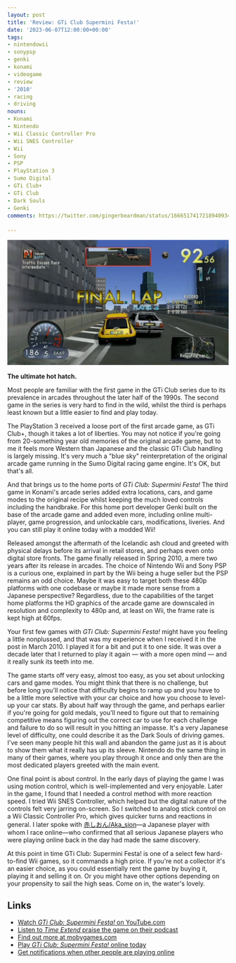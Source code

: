 ```yaml
---
layout: post
title: 'Review: GTi Club Supermini Festa!'
date: '2023-06-07T12:00:00+00:00'
tags:
- nintendowii
- sonypsp
- genki
- konami
- videogame
- review
- '2010'
- racing
- driving
nouns:
- Konami
- Nintendo
- Wii Classic Controller Pro
- Wii SNES Controller
- Wii
- Sony
- PSP
- PlayStation 3
- Sumo Digital
- GTi Club+
- GTi Club
- Dark Souls
- Genki
comments: https://twitter.com/gingerbeardman/status/1666517417218940934

---
```


![JPG](/images/posts/gti-club-supermini-festa-wii.jpg)

**The ultimate hot hatch.**

Most people are familiar with the first game in the GTi Club series due to its prevalence in arcades throughout the later half of the 1990s. The second game in the series is very hard to find in the wild, whilst the third is perhaps least known but a little easier to find and play today.

The PlayStation 3 received a loose port of the first arcade game, as GTi Club+, though it takes a lot of liberties. You may not notice if you're going from 20-something year old memories of the original arcade game, but to me it feels more Western than Japanese and the classic GTi Club handling is largely missing. It's very much a "blue sky" reinterpretation of the original arcade game running in the Sumo Digital racing game engine. It's OK, but that's all.

And that brings us to the home ports of _GTi Club: Supermini Festa!_ The third game in Konami's arcade series added extra locations, cars, and game modes to the original recipe whilst keeping the much loved controls including the handbrake. For this home port developer Genki built on the base of the arcade game and added even more, including online multi-player, game progression, and unlockable cars, modifications, liveries. And you can still play it online today with a modded Wii!

Released amongst the aftermath of the Icelandic ash cloud and greeted with physical delays before its arrival in retail stores, and perhaps even onto digital store fronts. The game finally released in Spring 2010, a mere two years after its release in arcades. The choice of Nintendo Wii and Sony PSP is a curious one, explained in part by the Wii being a huge seller but the PSP remains an odd choice. Maybe it was easy to target both these 480p platforms with one codebase or maybe it made more sense from a Japanese perspective? Regardless, due to the capabilities of the target home platforms the HD graphics of the arcade game are downscaled in resolution and complexity to 480p and, at least on Wii, the frame rate is kept high at 60fps.

Your first few games with _GTi Club: Supermini Festa!_ might have you feeling a little nonplussed, and that was my experience when I received it in the post in March 2010. I played it for a bit and put it to one side. It was over a decade later that I returned to play it again — with a more open mind — and it really sunk its teeth into me.

The game starts off very easy, almost too easy, as you set about unlocking cars and game modes. You might think that there is no challenge, but before long you'll notice that difficulty begins to ramp up and you have to be a little more selective with your car choice and how you choose to level-up your car stats. By about half way through the game, and perhaps earlier if you're going for gold medals, you'll need to figure out that to remaining competitive means figuring out the correct car to use for each challenge and failure to do so will result in you hitting an impasse. It's a very Japanese level of difficulty, one could describe it as the Dark Souls of driving games. I've seen many people hit this wall and abandon the game just as it is about to show them what it really has up its sleeve. Nintendo do the same thing in many of their games, where you play through it once and only then are the most dedicated players greeted with the main event.

One final point is about control. In the early days of playing the game I was using motion control, which is well-implemented and very enjoyable. Later in the game, I found that I needed a control method with more reaction speed. I tried Wii SNES Controller, which helped but the digital nature of the controls felt very jarring on-screen. So I switched to analog stick control on a Wii Classic Controller Pro, which gives quicker turns and reactions in general. I later spoke with [赤しおん/Aka_sion](https://twitter.com/40n______)—a Japanese player with whom I race online—who confirmed that all serious Japanese players who were playing online back in the day had made the same discovery.

At this point in time GTi Club: Supermini Festa! is one of a select few hard-to-find Wii games, so it commands a high price. If you're not a collector it's an easier choice, as you could essentially rent the game by buying it, playing it and selling it on. Or you might have other options depending on your propensity to sail the high seas. Come on in, the water's lovely.

## Links

- [Watch _GTi Club: Supermini Festa!_ on YouTube.com](https://www.youtube.com/watch?v=YqvTjPzXM5E&list=PLfF-zlMNYMd-f0027NK9ybUjPRrd5a1kV)
- [Listen to *Time Extend* praise the game on their podcast](https://soundcloud.com/timeextend/057-supermini-festa)
- [Find out more at mobygames.com](https://www.mobygames.com/game/91379/gti-club-supermini-festa/)
- [Play _GTi Club: Supermini Festa!_ online today](https://wii.guide/wiimmfi.html)
- [Get notifications when other people are playing online](https://gbatemp.net/threads/introducing-the-wiimmfi-notifier.546926/)
